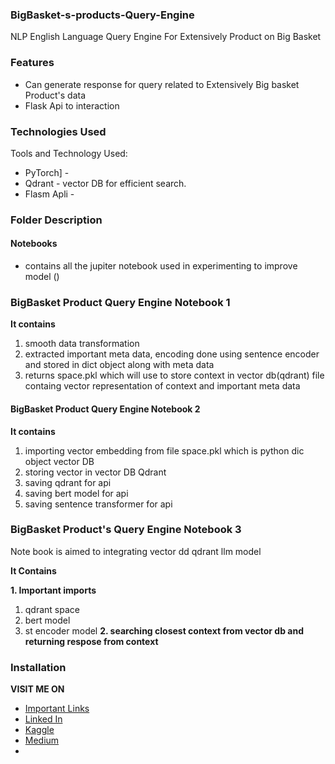 ### BigBasket-s-products-Query-Engine
NLP English Language Query Engine For Extensively Product on Big Basket 


### Features


- Can generate response for query related to Extensively Big basket Product's data
- Flask Api to interaction


### Technologies Used

Tools and Technology Used:

- PyTorch] - 
- Qdrant - vector DB for efficient search.
- Flasm Apli - 
 

### Folder Description
#### Notebooks 
- contains all the jupiter notebook used in experimenting to improve model ()

### **BigBasket Product Query Engine  Notebook 1**
**It contains**
1. smooth data transformation 
2. extracted important meta data,  encoding done using sentence encoder and stored in dict object along with meta data  
3. returns space.pkl which will use to store context in vector db(qdrant) file containg vector representation of context and important meta data

#### **BigBasket Product Query Engine  Notebook 2**
**It contains**
1. importing vector embedding from file space.pkl which is python dic object vector DB 
2. storing vector in vector DB Qdrant 
3. saving qdrant for api
4. saving bert model for api
5. saving sentence transformer for api

### **BigBasket Product's Query Engine Notebook 3**
Note book is aimed to integrating vector dd qdrant llm model 

**It Contains**

**1. Important imports**
1. qdrant space 
2. bert model 
3. st encoder model 
**2. searching closest context from vector db and returning respose from context**



### Installation


**VISIT ME ON** 
-  [Important Links][link_tree]
-  [Linked In][link_linkedin]
-  [Kaggle][link_kaggle]
-  [Medium][link_medium]
-  
[link_ganache_download]: <https://trufflesuite.com/ganache/>
[link_portfolio]:<https://master--sbrajen7.netlify.app/>
[link_tree]:<https://linktr.ee/sbrajen07>
[link_kaggle]: <https://www.kaggle.com/sb0702>
[link_linkedin]:<https://www.linkedin.com/in/sbrajendra/>
[link_medium]:<https://medium.com/@smn.acm>

